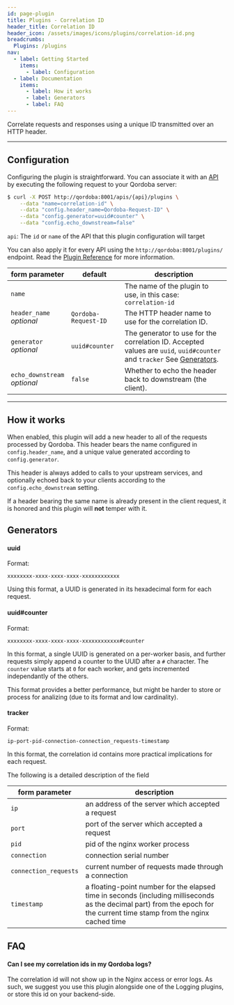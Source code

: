 ```yaml
---
id: page-plugin
title: Plugins - Correlation ID
header_title: Correlation ID
header_icon: /assets/images/icons/plugins/correlation-id.png
breadcrumbs:
  Plugins: /plugins
nav:
  - label: Getting Started
    items:
      - label: Configuration
  - label: Documentation
    items:
      - label: How it works
      - label: Generators
      - label: FAQ
---
```


Correlate requests and responses using a unique ID transmitted over an HTTP header.

----

## Configuration

Configuring the plugin is straightforward. You can associate it with an [API][api-object] by executing the following request to your Qordoba server:

```bash
$ curl -X POST http://qordoba:8001/apis/{api}/plugins \
    --data "name=correlation-id" \
    --data "config.header_name=Qordoba-Request-ID" \
    --data "config.generator=uuid#counter" \
    --data "config.echo_downstream=false"
```

`api`: The `id` or `name` of the API that this plugin configuration will target

You can also apply it for every API using the `http://qordoba:8001/plugins/` endpoint. Read the [Plugin Reference](/docs/latest/admin-api/#add-plugin) for more information.

form parameter                  | default           | description
---                             | ---               | ---
`name`                          |                   | The name of the plugin to use, in this case: `correlation-id`
`header_name`<br>*optional*     | `Qordoba-Request-ID` | The HTTP header name to use for the correlation ID. 
`generator`<br>*optional*       | `uuid#counter`    | The generator to use for the correlation ID. Accepted values are `uuid`, `uuid#counter` and `tracker` See [Generators](#generators).
`echo_downstream`<br>*optional* | `false`           | Whether to echo the header back to downstream (the client).

[api-object]: /docs/latest/admin-api/#api-object

----

## How it works

When enabled, this plugin will add a new header to all of the requests processed by Qordoba. This header bears the name configured in `config.header_name`, and a unique value generated according to `config.generator`.

This header is always added to calls to your upstream services, and optionally echoed back to your clients according to the `config.echo_downstream` setting.

If a header bearing the same name is already present in the client request, it is honored and this plugin will **not** temper with it.

## Generators

#### uuid

Format:
```
xxxxxxxx-xxxx-xxxx-xxxx-xxxxxxxxxxxx
```

Using this format, a UUID is generated in its hexadecimal form for each request.

#### uuid#counter

Format:
```
xxxxxxxx-xxxx-xxxx-xxxx-xxxxxxxxxxxx#counter
```

In this format, a single UUID is generated on a per-worker basis, and further requests simply append a counter to the UUID after a `#` character. The `counter` value starts at `0` for each worker, and gets incremented independantly of the others.

This format provides a better performance, but might be harder to store or process for analizing (due to its format and low cardinality).

#### tracker

Format:
```
ip-port-pid-connection-connection_requests-timestamp
```

In this format, the correlation id contains more practical implications for each request.

The following is a detailed description of the field

form parameter      | description
---                 | ---
`ip` | an address of the server which accepted a request
`port` | port of the server which accepted a request
`pid` | pid of the nginx worker process
`connection` | connection serial number
`connection_requests` | current number of requests made through a connection
`timestamp` | a floating-point number for the elapsed time in seconds (including milliseconds as the decimal part) from the epoch for the current time stamp from the nginx cached time

## FAQ

#### Can I see my correlation ids in my Qordoba logs?

The correlation id will not show up in the Nginx access or error logs. As such, we suggest you use this plugin alongside one of the Logging plugins, or store this id on your backend-side.
